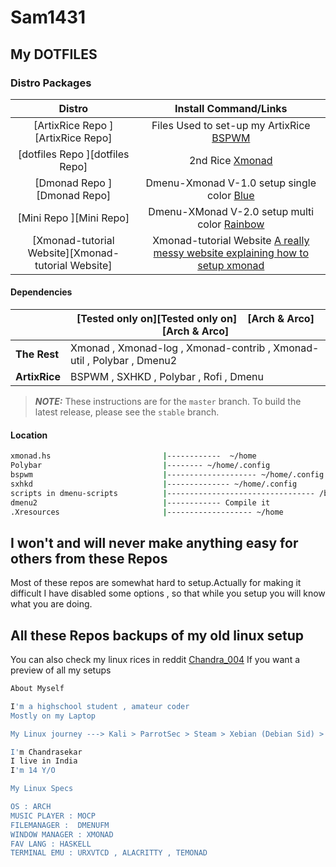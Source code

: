 # Sam1431

## My DOTFILES

### Distro Packages
|Distro|Install Command/Links|
|:-----------------------------------------------------:|:--------------------------------------------------------------------------------------------------------------------------:|
|[ArtixRice Repo ][ArtixRice Repo]                     |Files Used to set-up my ArtixRice  [BSPWM](https://github.com/Sam1431/ArtixRice)                                            |
|[dotfiles Repo ][dotfiles Repo]                       |2nd Rice [Xmonad](https://github.com/Sam1431/dotfiles)                                                                      |
|[Dmonad Repo ][Dmonad Repo]                           |Dmenu-Xmonad V-1.0 setup single color [Blue](https://github.com/Sam1431/DMonad)                                             |
|[Mini Repo ][Mini Repo]                               |Dmenu-XMonad V-2.0 setup multi color [Rainbow](https://github.com/Sam1431/Mini)                                             |
|[Xmonad-tutorial Website][Xmonad-tutorial Website]    |Xmonad-tutorial Website [A really messy website explaining how to setup xmonad](https://sam1431.github.io/xmonad-tutorial/) |

#### Dependencies
|                        | [Tested only on][Tested only on] &nbsp;&nbsp; [Arch & Arco][Arch & Arco]                     |
|------------------------|----------------------------------------------------------------------------------------------|
| **The Rest**           | Xmonad , Xmonad-log , Xmonad-contrib , Xmonad-util , Polybar , Dmenu2                        |
| **ArtixRice**          | BSPWM , SXHKD , Polybar , Rofi , Dmenu                                                       |


> ***NOTE:*** These instructions are for the `master` branch. To build the latest release, please see the `stable` branch.

#### Location
```sh
xmonad.hs                         |------------  ~/home
Polybar                           |-------- ~/home/.config
bspwm                             |-------------------- ~/home/.config
sxhkd                             |-------------- ~/home/.config
scripts in dmenu-scripts          |--------------------------------- /bin
dmenu2                            |------------ Compile it 
.Xresources                       |------------------- ~/home

```

## I won't and will never make anything easy for others from these Repos
Most of these repos are somewhat hard to setup.Actually for making it difficult I have disabled some options , so that while you setup you will know what you are doing. 

## All these Repos backups of my old linux setup
You can also check my linux rices in reddit [ Chandra_004](https://www.reddit.com/user/chandra_004)
If you want a preview of all my setups
```sh
About Myself

I'm a highschool student , amateur coder
Mostly on my Laptop

My Linux journey ---> Kali > ParrotSec > Steam > Xebian (Debian Sid) > Solus > Sabayon > VoidLinux > Mainline Arch > ? ( Will be updated in the future ) 

I'm Chandrasekar
I live in India
I'm 14 Y/O

My Linux Specs

OS : ARCH
MUSIC PLAYER : MOCP
FILEMANAGER :  DMENUFM
WINDOW MANAGER : XMONAD
FAV LANG : HASKELL
TERMINAL EMU : URXVTCD , ALACRITTY , TEMONAD
```

